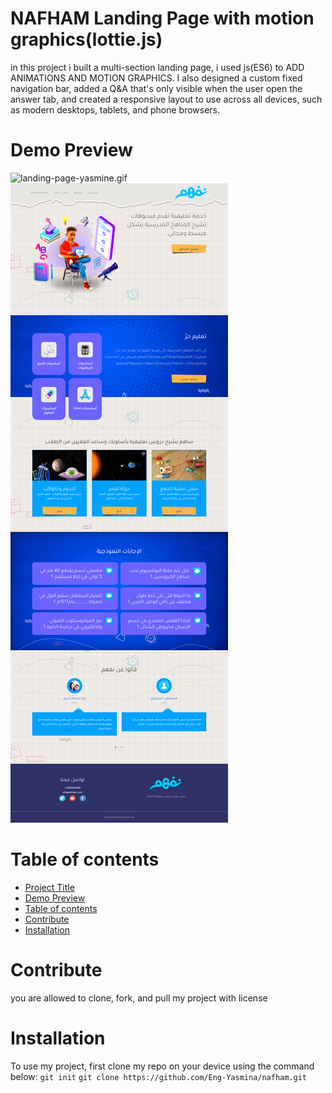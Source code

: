 # NAFHAM Landing Page with motion graphics(lottie.js)
in this project i built a multi-section landing page, i used js(ES6) to ADD ANIMATIONS AND MOTION GRAPHICS. I also designed a custom fixed navigation bar, added a Q&A that's only visible when the user open the answer tab, and created a responsive layout to use across all devices, such as modern desktops, tablets, and phone browsers.
# Demo Preview
![landing-page-yasmine.gif](https://github.com/Eng-Yasmina/nafham/blob/main/images/nafham.gif)
![landing-page-yasmine.png](https://raw.githubusercontent.com/Eng-Yasmina/nafham/main/images/screencapture-eng-yasmina-github-io-nafham-2022-12-05-19_29_16.png)


# Table of contents
- [Project Title](#nafham-landing-page-with-motion-graphics(lottie.js))
- [Demo Preview](#demo-preview)
- [Table of contents](#table-of-contents)
- [Contribute](#contribute)
- [Installation](#installation)
# Contribute
you are allowed to clone, fork, and pull my project with license
# Installation
To use my project, first clone my repo on your device using the command below:
```git init```
```git clone https://github.com/Eng-Yasmina/nafham.git```